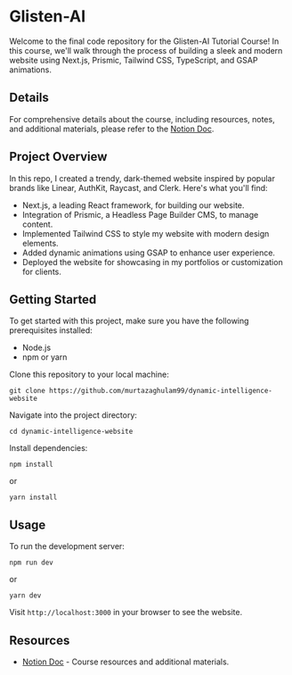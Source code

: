 # Glisten-AI

Welcome to the final code repository for the Glisten-AI Tutorial Course! In this course, we'll walk through the process of building a sleek and modern website using Next.js, Prismic, Tailwind CSS, TypeScript, and GSAP animations.

## Details

For comprehensive details about the course, including resources, notes, and additional materials, please refer to the [Notion Doc](https://prismic.notion.site/Prismic-Next-js-Course-Resources-9eda931a8b3743b9b3aaf0b7a561403b).

## Project Overview

In this repo, I created a trendy, dark-themed website inspired by popular brands like Linear, AuthKit, Raycast, and Clerk. Here's what you'll find:

- Next.js, a leading React framework, for building our website.
- Integration of Prismic, a Headless Page Builder CMS, to manage content.
- Implemented Tailwind CSS to style my website with modern design elements.
- Added dynamic animations using GSAP to enhance user experience.
- Deployed the website for showcasing in my portfolios or customization for clients.

## Getting Started

To get started with this project, make sure you have the following prerequisites installed:

- Node.js
- npm or yarn

Clone this repository to your local machine:

```
git clone https://github.com/murtazaghulam99/dynamic-intelligence-website
```

Navigate into the project directory:

```
cd dynamic-intelligence-website
```

Install dependencies:

```
npm install
```
or
```
yarn install
```

## Usage

To run the development server:

```
npm run dev
```
or
```
yarn dev
```

Visit `http://localhost:3000` in your browser to see the website.

## Resources

- [Notion Doc](https://prismic.notion.site/Prismic-Next-js-Course-Resources-9eda931a8b3743b9b3aaf0b7a561403b) - Course resources and additional materials.

